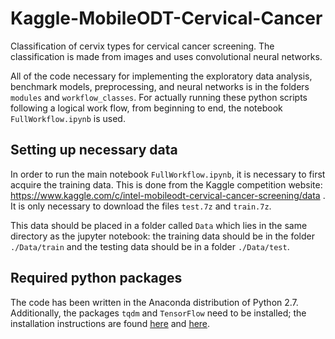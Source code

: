# Kaggle-MobileODT-Cervical-Cancer
Classification of cervix types for cervical cancer screening. The classification is made from images and uses convolutional neural networks.

All of the code necessary for implementing the exploratory data analysis, benchmark models, preprocessing, and neural networks is in the folders `modules` and `workflow_classes`. For actually running these python scripts following a logical work flow, from beginning to end, the notebook `FullWorkflow.ipynb` is used.

## Setting up necessary data

In order to run the main notebook `FullWorkflow.ipynb`, it is necessary to first acquire the training data. This is done from the Kaggle competition website: https://www.kaggle.com/c/intel-mobileodt-cervical-cancer-screening/data . It is only necessary to download the files `test.7z` and `train.7z`.

This data should be placed in a folder called `Data` which lies in the same directory as the jupyter notebook: the training data should be in the folder `./Data/train` and the testing data should be in a folder `./Data/test`.

## Required python packages

The code has been written in the Anaconda distribution of Python 2.7. Additionally, the packages `tqdm` and `TensorFlow` need to be installed; the installation instructions are found [here](https://anaconda.org/conda-forge/tqdm) and [here](https://www.tensorflow.org/install/).
